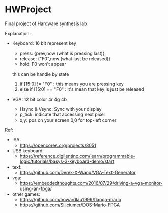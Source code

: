 # HWProject
Final project of Hardware synthesis lab

Explanation:
* Keyboard: 16 bit represent key
  * press: {prev,now (what is pressing last)}
  * release: {"F0",now (what just be released)}
  * hold: F0 won't appear

  this can be handle by state 
  1. if [15:0] != "F0" : this means you are pressing key 
  2. else if [15:0] == "F0" : it's mean that key is just be released

* VGA: 12 bit color 4r 4g 4b
  * Hsync & Vsync: Sync with your display
  * p_tick: indicate that accessing next pixel
  * x,y: pos on your screen 0,0 for top-left corner
  
Ref:
* ISA: 
  * https://opencores.org/projects/8051
* USB keyboard: 
  * https://reference.digilentinc.com/learn/programmable-logic/tutorials/basys-3-keyboard-demo/start
* text: 
  * https://github.com/Derek-X-Wang/VGA-Text-Generator
* vga:
  * https://embeddedthoughts.com/2016/07/29/driving-a-vga-monitor-using-an-fpga/
* other games: 
  * https://github.com/howardlau1999/flapga-mario
  * https://github.com/Siliciumer/DOS-Mario-FPGA
